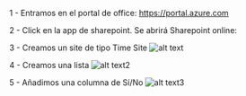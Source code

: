 1 - Entramos en el portal de office: 
    https://portal.azure.com
    
2 - Click en la app de sharepoint. Se abrirá Sharepoint online:

3 - Creamos un site de tipo Time Site
        ![alt text](/AzureParaOffice365Developers/Media/Sharepoint/CreateSite.png)
        
4 - Creamos una lista
        ![alt text2](/AzureParaOffice365Developers/Media/Sharepoint/CreateList.png)         

5 - Añadimos una columna de Sí/No
        ![alt text3](/AzureParaOffice365Developers/Media/Sharepoint/CreateColumn.png)         
